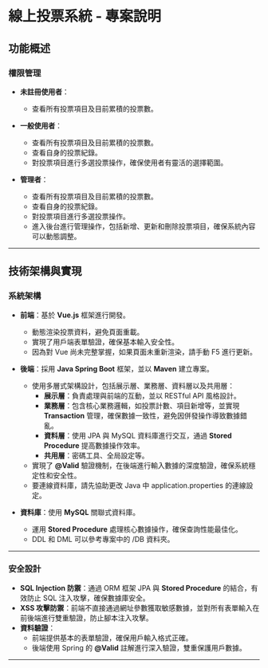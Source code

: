# 線上投票系統 - 專案說明

## 功能概述

### 權限管理
- **未註冊使用者**：
  - 查看所有投票項目及目前累積的投票數。
  
- **一般使用者**：
  - 查看所有投票項目及目前累積的投票數。
  - 查看自身的投票紀錄。
  - 對投票項目進行多選投票操作，確保使用者有靈活的選擇範圍。

- **管理者**：
  - 查看所有投票項目及目前累積的投票數。
  - 查看自身的投票紀錄。
  - 對投票項目進行多選投票操作。
  - 進入後台進行管理操作，包括新增、更新和刪除投票項目，確保系統內容可以動態調整。

---

## 技術架構與實現

### 系統架構
- **前端**：基於 **Vue.js** 框架進行開發。
  - 動態渲染投票資料，避免頁面重載。
  - 實現了用戶端表單驗證，確保基本輸入安全性。
  - 因為對 Vue 尚未完整掌握，如果頁面未重新渲染，請手動 F5 進行更新。
  
- **後端**：採用 **Java Spring Boot** 框架，並以 **Maven** 建立專案。
  - 使用多層式架構設計，包括展示層、業務層、資料層以及共用層：
    - **展示層**：負責處理與前端的互動，並以 RESTful API 風格設計。
    - **業務層**：包含核心業務邏輯，如投票計數、項目新增等，並實現 **Transaction** 管理，確保數據一致性，避免因併發操作導致數據錯亂。
    - **資料層**：使用 JPA 與 MySQL 資料庫進行交互，通過 **Stored Procedure** 提高數據操作效率。
    - **共用層**：密碼工具、全局設定等。
  - 實現了 **@Valid** 驗證機制，在後端進行輸入數據的深度驗證，確保系統穩定性和安全性。
  - 要連線資料庫，請先協助更改 Java 中 application.properties 的連線設定。

- **資料庫**：使用 **MySQL** 關聯式資料庫。
  - 運用 **Stored Procedure** 處理核心數據操作，確保查詢性能最佳化。
  - DDL 和 DML 可以參考專案中的 /DB 資料夾。
    
---

### 安全設計
- **SQL Injection 防禦**：通過 ORM 框架 JPA 與 **Stored Procedure** 的結合，有效防止 SQL 注入攻擊，確保數據庫安全。
- **XSS 攻擊防禦**：前端不直接通過網址參數獲取敏感數據，並對所有表單輸入在前後端進行雙重驗證，防止腳本注入攻擊。
- **資料驗證**：
  - 前端提供基本的表單驗證，確保用戶輸入格式正確。
  - 後端使用 Spring 的 **@Valid** 註解進行深入驗證，雙重保護用戶數據。

---
